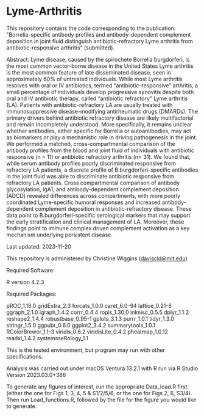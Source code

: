 # Lyme-Arthritis
This repository contains the code corresponding to the publication: "Borrelia-specific antibody profiles and antibody-dependent complement deposition in joint fluid distinguish antibiotic-refractory Lyme arthritis from antibiotic-responsive arthritis" (submitted).

Abstract: Lyme disease, caused by the spirochete Borrelia burgdorferi, is the most common vector-borne disease in the United States Lyme arthritis is the most common feature of late disseminated disease, seen in approximately 60% of untreated individuals. While most Lyme arthritis resolves with oral or IV antibiotics, termed “antibiotic-responsive” arthritis, a small percentage of individuals develop progressive synovitis despite both oral and IV antibiotic therapy, called “antibiotic refractory” Lyme arthritis (LA). Patients with antibiotic-refractory LA are usually treated with immunosuppressive disease-modifying antirheumatic drugs (DMARDs). The primary drivers behind antibiotic refractory disease are likely multifactorial and remain incompletely understood. More specifically, it remains unclear whether antibodies, either specific for Borrelia or autoantibodies, may act as biomarkers or play a mechanistic role in driving pathogenesis in the joint. We performed a matched, cross-compartmental comparison of the antibody profiles from the blood and joint fluid of individuals with antibiotic responsive (n = 11) or antibiotic refractory arthritis (n= 31). We found that, while serum antibody profiles poorly discriminated responsive from refractory LA patients, a discrete profile of B.burgdorferi-specific antibodies in the joint fluid was able to discriminate antibiotic responsive from refractory LA patients. Cross compartmental comparison of antibody glycosylation, IgA1, and antibody-dependent complement deposition (ADCD) revealed differences across compartments, with more poorly coordinated Lyme-specific humoral responses and increased antibody-dependent complement deposition in antibiotic-refractory disease. These data point to B.burgdorferi-specific serological markers that may support the early stratification and clinical management of LA. Moreover, these findings point to immune complex driven complement activation as a key mechanism underlying persistent disease.

Last updated: 2023-11-20

This repository is administered by Christine Wiggins (daviscld@mit.edu)

Required Software:

R version 4.2.3

Required Packages:

pROC_1.18.0
gridExtra_2.3
forcats_1.0.0
caret_6.0-94
lattice_0.21-8
ggraph_2.1.0
igraph_1.4.2
corrr_0.4.4
ropls_1.30.0
inlmisc_0.5.5 dplyr_1.1.2
reshape2_1.4.4
robustbase_0.95-1
gplots_3.1.3
purrr_1.0.1
tidyr_1.3.0
stringr_1.5.0
ggpubr_0.6.0
ggplot2_3.4.2
summarytools_1.0.1
RColorBrewer_1.1-3
viridis_0.6.2
viridisLite_0.4.2
pheatmap_1.0.12
readxl_1.4.2
systemsseRology_1.1

This is the tested environment, but program may run with other specifications.

Analysis was carried out under macOS Ventura 13.2.1 with R run via R Studio Version 2023.03.0+386

To generate any figures of interest, run the appropriate Data_load.R first (either the one for Figs 1, 3, 4, 5 & S1/2/5/6, or the one for Figs 2, 6, S3/4). Then run Load_functions.R, followed by the file for the figure you would like to generate.

